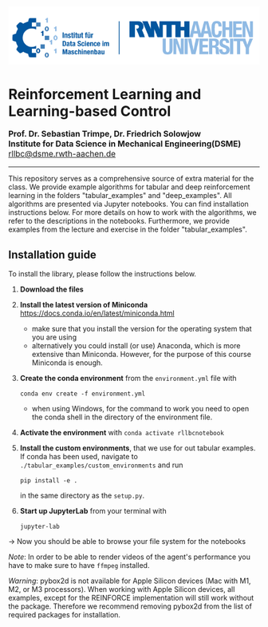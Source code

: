 ![DSME-logo](./deep_examples/notebooks/static/DSME_logo.png)

#  Reinforcement Learning and Learning-based Control

<p style="font-size:12pt";> 
<b> Prof. Dr. Sebastian Trimpe, Dr. Friedrich Solowjow </b><br>
<b> Institute for Data Science in Mechanical Engineering(DSME) </b><br>
<a href = "mailto:rllbc@dsme.rwth-aachen.de">rllbc@dsme.rwth-aachen.de</a><br>
</p>

---

This repository serves as a comprehensive source of extra material for the class. We provide example algorithms for tabular and deep reinforcement learning in the folders "tabular_examples" and "deep_examples". All algorithms are presented via Jupyter notebooks. You can find installation instructions below. For more details on how to work with the algorithms, we refer to the descriptions in the notebooks. Furthermore, we provide examples from the lecture and exercise in the folder "tabular_examples".

## Installation guide

To install the library, please follow the instructions below.

1. **Download the files**

1. **Install the latest version of Miniconda** https://docs.conda.io/en/latest/miniconda.html
   - make sure that you install the version for the operating system that you are using
   - alternatively you could install (or use) Anaconda, which is more extensive than Miniconda. However, for the purpose of this course Miniconda is enough.

2. **Create the conda environment** from the `environment.yml` file with
      ```setup 
      conda env create -f environment.yml 
      ```
   - when using Windows, for the command to work you need to open the conda shell in the directory of the environment file.

3. **Activate the environment** with `conda activate rllbcnotebook`

3. **Install the custom environments**, that we use for out tabular examples. If conda has been used, navigate to `./tabular_examples/custom_environments` and run
   ```setup 
   pip install -e .
   ```
    in the same directory as the `setup.py`.
   
4. **Start up JupyterLab** from your terminal with
   ```setup 
   jupyter-lab
   ```

&rarr; Now you should be able to browse your file system for the notebooks

*Note*: In order to be able to render videos of the agent's performance you have to make sure to have `ffmpeg` installed.

*Warning*: pybox2d is not available for Apple Silicon devices (Mac with M1, M2, or M3 processors). When working with Apple Silicon devices, all examples, except for the REINFORCE implementation will still work without the package. Therefore we recommend removing pybox2d from the list of required packages for installation.